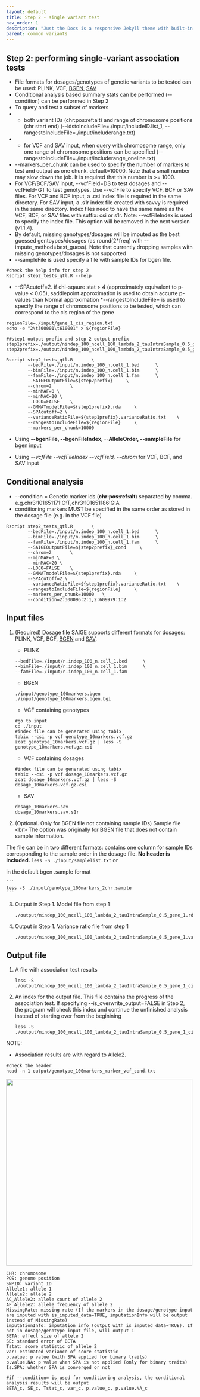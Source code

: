 ```yaml
---
layout: default
title: Step 2 - single variant test
nav_order: 1
description: "Just the Docs is a responsive Jekyll theme with built-in search that is easily customizable and hosted on GitHub Pages."
parent: common variants
---
```


## Step 2: performing single-variant association tests

* File formats for dosages/genotypes of genetic variants to be tested can be used: PLINK, VCF, [BGEN](https://bitbucket.org/gavinband/bgen/overview), [SAV](https://github.com/statgen/savvy)
* Conditional analysis based summary stats can be performed (--condition) can be performed in Step 2 
* To query and test a subset of markers 
* * both variant IDs (chr:pos:ref:alt) and range of chromosome positions (chr start end) (--idstoIncludeFile=./input/includeID.list_1, --rangestoIncludeFile=./input/includerange.txt)
* * for VCF and SAV input, when query with chromosome range,  only one range of chromosome positions can be specified (--rangestoIncludeFile=./input/includerange_oneline.txt)
* --markers_per_chunk can be used to specify the number of markers to test and output as one chunk. default=10000. Note that a small number may slow down the job. It is required that this number is >= 1000.  
* For VCF/BCF/SAV input, --vcfField=DS to test dosages and  --vcfField=GT to test genotypes. Use --vcfFile to specify VCF, BCF or SAV files. For VCF and BCF input, a .csi index file is required in the same directory. For SAV input, a .s1r index file created with savvy is required in the same directory. Index files need to have the same name as the VCF, BCF, or SAV files with suffix: csi or s1r. Note: --vcfFileIndex is used to specify the index file. This option will be removed in the next version (v1.1.4). 
* By default, missing genotypes/dosages will be imputed as the best guessed gentoypes/dosages (as round(2*freq) with --impute_method=best_guess). Note that currently dropping samples with missing genotypes/dosages is not supported
* --sampleFile is used specify a file with sample IDs for bgen file. 

```
#check the help info for step 2
Rscript step2_tests_qtl.R --help
```

* --SPAcutoff=2. if chi-sqaure stat > 4 (approximately equivalent to p-value < 0.05), saddlepoint approximation is used to obtain accurte p-values than Normal approximation
*--rangestoIncludeFile= is used to specify the range of chromosome positions to be tested, which can correspond to the cis region of the gene

```
regionFile=./input/gene_1_cis_region.txt
echo -e "2\t300001\t610001" > ${regionFile}
```


```
##step1 output prefix and step 2 output prefix
step1prefix=./output/nindep_100_ncell_100_lambda_2_tauIntraSample_0.5_gene_1
step2prefix=./output/nindep_100_ncell_100_lambda_2_tauIntraSample_0.5_gene_1_cis
```


```
Rscript step2_tests_qtl.R       \
        --bedFile=./input/n.indep_100_n.cell_1.bed      \
        --bimFile=./input/n.indep_100_n.cell_1.bim      \
        --famFile=./input/n.indep_100_n.cell_1.fam      \
        --SAIGEOutputFile=${step2prefix}     \
        --chrom=2       \
        --minMAF=0 \
        --minMAC=20 \
        --LOCO=FALSE    \
        --GMMATmodelFile=${step1prefix}.rda     \
        --SPAcutoff=2 \
        --varianceRatioFile=${step1prefix}.varianceRatio.txt    \
        --rangestoIncludeFile=${regionFile}     \
        --markers_per_chunk=10000
```



* Using **--bgenFile, --bgenFileIndex, --AlleleOrder, --sampleFile** for bgen input

* Using *--vcfFile --vcfFileIndex --vcfField, --chrom* for VCF, BCF, and SAV input


## Conditional analysis

* --condition = Genetic marker ids (**chr:pos:ref:alt**) separated by comma. e.g.chr3:101651171:C:T,chr3:101651186:G:A
* conditioning markers MUST be specified in the same order as stored in the dosage file (e.g. in the VCF file)
```
Rscript step2_tests_qtl.R       \
        --bedFile=./input/n.indep_100_n.cell_1.bed      \
        --bimFile=./input/n.indep_100_n.cell_1.bim      \
        --famFile=./input/n.indep_100_n.cell_1.fam      \
        --SAIGEOutputFile=${step2prefix}_cond     \
        --chrom=2       \
        --minMAF=0 \
        --minMAC=20 \
        --LOCO=FALSE    \
        --GMMATmodelFile=${step1prefix}.rda     \
        --SPAcutoff=2 \
        --varianceRatioFile=${step1prefix}.varianceRatio.txt    \
        --rangestoIncludeFile=${regionFile}     \
        --markers_per_chunk=10000	\
        --condition=2:300096:2:1,2:609979:1:2
```


## Input files

1. (Required) Dosage file
SAIGE supports different formats for dosages: PLINK, VCF, BCF, [BGEN](http://www.well.ox.ac.uk/~gav/bgen_format/bgen_format_v1.2.html) and [SAV](https://github.com/statgen/savvy).

    * PLINK

    ```
    --bedFile=./input/n.indep_100_n.cell_1.bed      \
    --bimFile=./input/n.indep_100_n.cell_1.bim      \
    --famFile=./input/n.indep_100_n.cell_1.fam
    ```

    * BGEN

    ```
    ./input/genotype_100markers.bgen
    ./input/genotype_100markers.bgen.bgi 
    ```

    * VCF containing genotypes

    ```
    #go to input
    cd ./input
    #index file can be generated using tabix
    tabix --csi -p vcf genotype_10markers.vcf.gz
    zcat genotype_10markers.vcf.gz | less -S
    genotype_10markers.vcf.gz.csi
    ```

    * VCF containing dosages

    ```
    #index file can be generated using tabix
    tabix --csi -p vcf dosage_10markers.vcf.gz    
    zcat dosage_10markers.vcf.gz | less -S
    dosage_10markers.vcf.gz.csi
    ```

    * SAV

    ```
    dosage_10markers.sav
    dosage_10markers.sav.s1r
    ```

2. (Optional. Only for BGEN file not containing sample IDs) Sample file <br\>
The option was originally for BGEN file that does not contain sample information. 

The file can be in two different formats: 
contains one column for sample IDs corresponding to the sample order in the dosage file. **No header is included.** 
    ```
    less -S ./input/samplelist.txt
    ```
or

in the default bgen .sample format

    ```
    less -S ./input/genotype_100markers_2chr.sample
    ```


3. Output in Step 1. Model file from step 1

    ```
    ./output/nindep_100_ncell_100_lambda_2_tauIntraSample_0.5_gene_1.rda
    ```

4. Output in Step 1. Variance ratio file from step 1

    ```
    ./output/nindep_100_ncell_100_lambda_2_tauIntraSample_0.5_gene_1.varianceRatio.txt
    ```


## Output file
1. A file with association test results

    ```
    less -S ./output/nindep_100_ncell_100_lambda_2_tauIntraSample_0.5_gene_1_cis

    ```
2. An index for the output file. This file contains the progress of the association test. If specifying --is_overwrite_output=FALSE in Step 2, the program will check this index and continue the unfinished analysis instead of starting over from the beginining

    ```
    less -S ./output/nindep_100_ncell_100_lambda_2_tauIntraSample_0.5_gene_1_cis.index
    ```

NOTE:
* Association results are with regard to Allele2. 


```
#check the header
head -n 1 output/genotype_100markers_marker_vcf_cond.txt
```

<img src="{{site.baseurl | prepend: site.url}}/assets/img/SAIGE-step2-output-header.png" width="500">

```
CHR: chromosome
POS: genome position 
SNPID: variant ID
Allele1: allele 1
Allele2: allele 2
AC_Allele2: allele count of allele 2
AF_Allele2: allele frequency of allele 2
MissingRate: missing rate (If the markers in the dosage/genotype input are imputed with is_imputed_data=TRUE, imputationInfo will be output instead of MissingRate)
imputationInfo: imputation info (output with is_imputed_data=TRUE). If not in dosage/genotype input file, will output 1
BETA: effect size of allele 2
SE: standard error of BETA
Tstat: score statistic of allele 2
var: estimated variance of score statistic
p.value: p value (with SPA applied for binary traits)
p.value.NA: p value when SPA is not applied (only for binary traits)
Is.SPA: whether SPA is converged or not 

#if --condition= is used for conditioning analysis, the conditional analysis results will be output  
BETA_c, SE_c, Tstat_c, var_c, p.value_c, p.value.NA_c 
```

